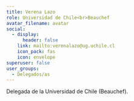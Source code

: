 ```yaml
---
title: Verena Lazo
role: Universidad de Chile<br>Beauchef
avatar_filename: avatar
social:
  - display:
      header: false
    link: mailto:verenalazo@ug.uchile.cl
    icon_pack: fas
    icon: envelope
superuser: false
user_groups:
  - Delegados/as
---
```

Delegada de la Universidad de Chile (Beauchef).
